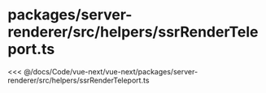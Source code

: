 # packages/server-renderer/src/helpers/ssrRenderTeleport.ts

<<< @/docs/Code/vue-next/vue-next/packages/server-renderer/src/helpers/ssrRenderTeleport.ts
